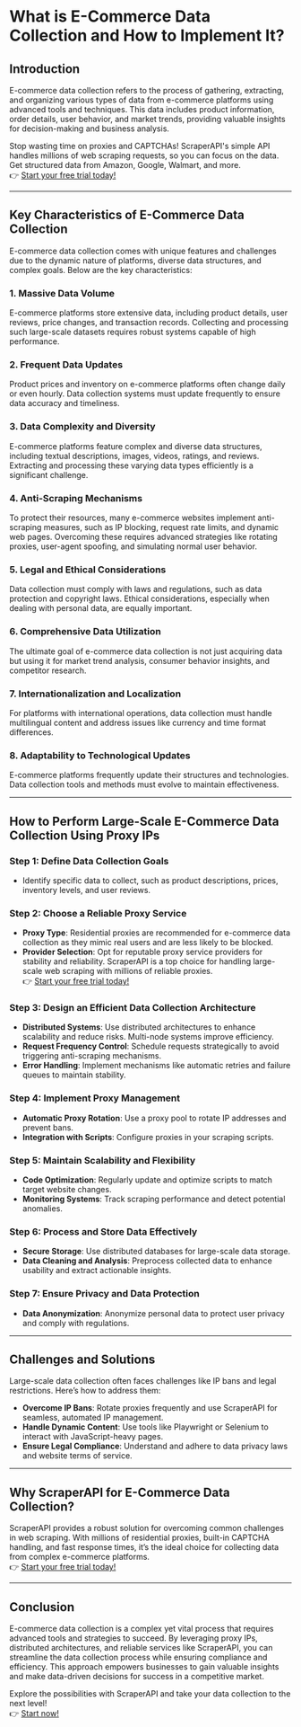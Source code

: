 
# What is E-Commerce Data Collection and How to Implement It?

## Introduction

E-commerce data collection refers to the process of gathering, extracting, and organizing various types of data from e-commerce platforms using advanced tools and techniques. This data includes product information, order details, user behavior, and market trends, providing valuable insights for decision-making and business analysis.

Stop wasting time on proxies and CAPTCHAs! ScraperAPI's simple API handles millions of web scraping requests, so you can focus on the data. Get structured data from Amazon, Google, Walmart, and more.  
👉 [Start your free trial today!](https://bit.ly/Scraperapi)

---

## Key Characteristics of E-Commerce Data Collection

E-commerce data collection comes with unique features and challenges due to the dynamic nature of platforms, diverse data structures, and complex goals. Below are the key characteristics:

### 1. **Massive Data Volume**
E-commerce platforms store extensive data, including product details, user reviews, price changes, and transaction records. Collecting and processing such large-scale datasets requires robust systems capable of high performance.

### 2. **Frequent Data Updates**
Product prices and inventory on e-commerce platforms often change daily or even hourly. Data collection systems must update frequently to ensure data accuracy and timeliness.

### 3. **Data Complexity and Diversity**
E-commerce platforms feature complex and diverse data structures, including textual descriptions, images, videos, ratings, and reviews. Extracting and processing these varying data types efficiently is a significant challenge.

### 4. **Anti-Scraping Mechanisms**
To protect their resources, many e-commerce websites implement anti-scraping measures, such as IP blocking, request rate limits, and dynamic web pages. Overcoming these requires advanced strategies like rotating proxies, user-agent spoofing, and simulating normal user behavior.

### 5. **Legal and Ethical Considerations**
Data collection must comply with laws and regulations, such as data protection and copyright laws. Ethical considerations, especially when dealing with personal data, are equally important.

### 6. **Comprehensive Data Utilization**
The ultimate goal of e-commerce data collection is not just acquiring data but using it for market trend analysis, consumer behavior insights, and competitor research.

### 7. **Internationalization and Localization**
For platforms with international operations, data collection must handle multilingual content and address issues like currency and time format differences.

### 8. **Adaptability to Technological Updates**
E-commerce platforms frequently update their structures and technologies. Data collection tools and methods must evolve to maintain effectiveness.

---

## How to Perform Large-Scale E-Commerce Data Collection Using Proxy IPs

### Step 1: Define Data Collection Goals
- Identify specific data to collect, such as product descriptions, prices, inventory levels, and user reviews.

### Step 2: Choose a Reliable Proxy Service
- **Proxy Type**: Residential proxies are recommended for e-commerce data collection as they mimic real users and are less likely to be blocked.
- **Provider Selection**: Opt for reputable proxy service providers for stability and reliability. ScraperAPI is a top choice for handling large-scale web scraping with millions of reliable proxies.  
👉 [Start your free trial today!](https://bit.ly/Scraperapi)

### Step 3: Design an Efficient Data Collection Architecture
- **Distributed Systems**: Use distributed architectures to enhance scalability and reduce risks. Multi-node systems improve efficiency.
- **Request Frequency Control**: Schedule requests strategically to avoid triggering anti-scraping mechanisms.
- **Error Handling**: Implement mechanisms like automatic retries and failure queues to maintain stability.

### Step 4: Implement Proxy Management
- **Automatic Proxy Rotation**: Use a proxy pool to rotate IP addresses and prevent bans.
- **Integration with Scripts**: Configure proxies in your scraping scripts.

### Step 5: Maintain Scalability and Flexibility
- **Code Optimization**: Regularly update and optimize scripts to match target website changes.
- **Monitoring Systems**: Track scraping performance and detect potential anomalies.

### Step 6: Process and Store Data Effectively
- **Secure Storage**: Use distributed databases for large-scale data storage.
- **Data Cleaning and Analysis**: Preprocess collected data to enhance usability and extract actionable insights.

### Step 7: Ensure Privacy and Data Protection
- **Data Anonymization**: Anonymize personal data to protect user privacy and comply with regulations.

---

## Challenges and Solutions

Large-scale data collection often faces challenges like IP bans and legal restrictions. Here’s how to address them:

- **Overcome IP Bans**: Rotate proxies frequently and use ScraperAPI for seamless, automated IP management.  
- **Handle Dynamic Content**: Use tools like Playwright or Selenium to interact with JavaScript-heavy pages.
- **Ensure Legal Compliance**: Understand and adhere to data privacy laws and website terms of service.

---

## Why ScraperAPI for E-Commerce Data Collection?

ScraperAPI provides a robust solution for overcoming common challenges in web scraping. With millions of residential proxies, built-in CAPTCHA handling, and fast response times, it’s the ideal choice for collecting data from complex e-commerce platforms.  
👉 [Start your free trial today!](https://bit.ly/Scraperapi)

---

## Conclusion

E-commerce data collection is a complex yet vital process that requires advanced tools and strategies to succeed. By leveraging proxy IPs, distributed architectures, and reliable services like ScraperAPI, you can streamline the data collection process while ensuring compliance and efficiency. This approach empowers businesses to gain valuable insights and make data-driven decisions for success in a competitive market.

Explore the possibilities with ScraperAPI and take your data collection to the next level!  
👉 [Start now!](https://bit.ly/Scraperapi)
